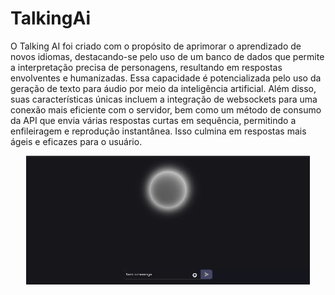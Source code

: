 # TalkingAi

O Talking AI foi criado com o propósito de aprimorar o aprendizado de novos idiomas, destacando-se pelo uso de um banco de dados que permite a interpretação precisa de personagens, resultando em respostas envolventes e humanizadas. Essa capacidade é potencializada pelo uso da geração de texto para áudio por meio da inteligência artificial. Além disso, suas características únicas incluem a integração de websockets para uma conexão mais eficiente com o servidor, bem como um método de consumo da API que envia várias respostas curtas em sequência, permitindo a enfileiragem e reprodução instantânea. Isso culmina em respostas mais ágeis e eficazes para o usuário.

<div align="center">
  <img width="90%" src="https://github.com/Mr-nobody2001/TalkingAi/blob/main/assets/Grava%C3%A7%C3%A3o-de-tela-de-26-10-2023-10_50_23.gif" alt="">
</div>

